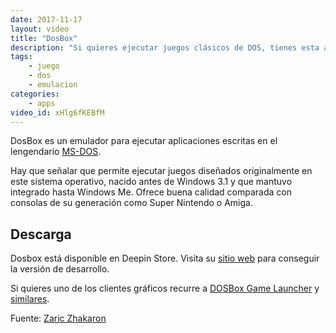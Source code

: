 ```yaml
---
date: 2017-11-17
layout: video
title: "DosBox"
description: "Si quieres ejecutar juegos clásicos de DOS, tienes esta aplicación"
tags:
    - juego
    - dos
    - emulacion
categories:
    - apps
video_id: xHlg6fKEBfM
---
```


DosBox es un emulador para ejecutar aplicaciones escritas en el lengendario [MS-DOS](https://es.wikipedia.org/wiki/MS-DOS).

Hay que señalar que permite ejecutar juegos diseñados originalmente en este sistema operativo, nacido antes de Windows 3.1 y que mantuvo integrado hasta Windows Me. Ofrece buena calidad comparada con consolas de su generación como Super Nintendo o Amiga.

## Descarga

Dosbox está disponible en Deepin Store. Visita su [sitio web](https://www.dosbox.com/) para conseguir la versión de desarrollo.

Si quieres uno de los clientes gráficos recurre a [DOSBox Game Launcher](http://members.quicknet.nl/blankendaalr/dbgl/) y [similares](https://www.dosbox.com/wiki/DOSBoxFrontends).

Fuente: [Zaric Zhakaron](https://www.youtube.com/channel/UC5n2P_1F8nQhOo0fLGdh-iw)
